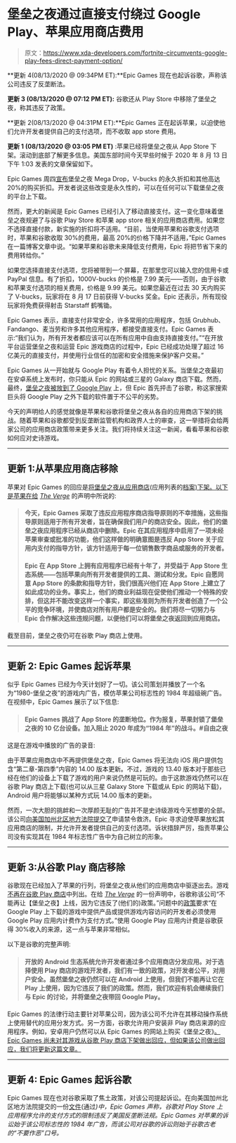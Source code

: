 # 堡垒之夜通过直接支付绕过 Google Play、苹果应用商店费用

> 原文：<https://www.xda-developers.com/fortnite-circumvents-google-play-fees-direct-payment-option/>

**更新 4(08/13/2020 @ 09:34PM ET):**Epic Games 现在也起诉谷歌，声称该公司违反了反垄断法。

**更新 3 (08/13/2020 @ 07:12 PM ET):** 谷歌还从 Play Store 中移除了堡垒之夜，称其违反了政策。

**更新 2(08/13/2020 @ 04:31PM ET):**Epic Games 正在起诉苹果，以迫使他们允许开发者提供自己的支付选项，而不收取 app store 费用。

**更新 1 (08/13/2020 @ 03:05 PM ET)** :苹果已经将堡垒之夜从 App Store 下架。滚动到底部了解更多信息。美国东部时间今天早些时候于 2020 年 8 月 13 日下午 1:03 发表的文章保留如下。

Epic Games 周四[宣布](https://www.epicgames.com/fortnite/en-US/news/the-fortnite-mega-drop-permanent-discounts-up-to-20-percent)堡垒之夜 Mega Drop，V-bucks 的永久折扣和其他高达 20%的购买折扣。开发者说这些改变是永久性的，可以在任何可以下载堡垒之夜的平台上下载。

然而，更大的新闻是 Epic Games 已经引入了移动直接支付。这一变化意味着堡垒之夜规避了与谷歌 Play Store 和苹果 app store 相关的应用商店费用。如果您不选择直接付款，新实施的折扣将不适用。“目前，当使用苹果和谷歌支付选项时，苹果和谷歌收取 30%的费用，最高 20%的价格下降并不适用，”Epic Games 在一篇博客文章中说。“如果苹果和谷歌未来降低支付费用，Epic 将把节省下来的费用转给你。”

如果您选择直接支付选项，您将被带到一个屏幕，在那里您可以输入您的信用卡或 PayPal 信息。有了折扣，1000V-bucks 的价格是 7.99 美元——否则，由于谷歌和苹果支付选项的相关费用，价格是 9.99 美元。如果您最近在过去 30 天内购买了 V-bucks，玩家将在 8 月 17 日前获得 V-bucks 奖金。Epic 还表示，所有现役玩家将免费获得射击 Starstaff 鹤嘴锄。

Epic Games 表示，直接支付非常安全，许多常用的应用程序，包括 Grubhub、Fandango、麦当劳和许多其他应用程序，都接受直接支付。Epic Games 表示:“我们认为，所有开发者都应该可以在所有应用中自由支持直接支付。”“在开放平台运营堡垒之夜和运营 Epic 游戏商店的过程中，Epic 已经成功处理了超过 16 亿美元的直接支付，并使用行业信任的加密和安全措施来保护客户交易。”

Epic Games 从一开始就与 Google Play 有着令人担忧的关系。当堡垒之夜最初在安卓系统上发布时，你只能从 Epic 的网站或三星的 Galaxy 商店下载。然而，最终，[堡垒之夜被放到了 Google Play](https://www.xda-developers.com/epic-games-gives-in-and-finally-puts-fortnite-on-the-google-play-store/) 上，但 Epic 首先抨击了谷歌，称这家搜索巨头将 Google Play 之外下载的软件置于不公平的劣势。

今天的声明给人的感觉就像是苹果和谷歌将堡垒之夜从各自的应用商店下架的挑战。随着苹果和谷歌都受到反垄断监管机构和政界人士的审查，这一举措将会给两家公司的应用商店政策带来更多关注。我们将持续关注这一新闻，看看苹果和谷歌如何应对史诗游戏。

* * *

## 更新 1:从苹果应用商店移除

苹果对 Epic Games 的回应是[将堡垒之夜从应用商店](https://apps.apple.com/us/app/fortnite/id1261357853)(应用列表的[档案)下架。以下是苹果在给](https://web.archive.org/web/20200731112100if_/https://apps.apple.com/us/app/fortnite/id1261357853) [*The Verge*](https://www.theverge.com/2020/8/13/21366438/apple-fortnite-ios-app-store-violations-epic-payments) 的声明中所说的:

> #### 今天，Epic Games 采取了违反应用程序商店指导原则的不幸措施，这些指导原则适用于所有开发者，旨在确保我们用户的商店安全。因此，他们的堡垒之夜应用程序已经从商店中删除。Epic 在其应用程序中启用了一项未经苹果审查或批准的功能，他们这样做的明确意图是违反 App Store 关于应用内支付的指导方针，该方针适用于每一位销售数字商品或服务的开发者。
> 
> #### Epic 在 App Store 上拥有应用程序已经有十年了，并受益于 App Store 生态系统——包括苹果向所有开发者提供的工具、测试和分发。Epic 自愿同意 App Store 的条款和指导方针，我们很高兴他们在 App Store 上建立了如此成功的业务。事实上，他们的商业利益现在促使他们推动一个特殊的安排，但这并不能改变这样一个事实，即这些准则为所有开发者创造了一个公平的竞争环境，并使商店对所有用户都是安全的。我们将尽一切努力与 Epic 合作解决这些违规问题，以便他们可以将堡垒之夜返回到应用商店。

截至目前，堡垒之夜仍可在谷歌 Play 商店上使用。

* * *

## 更新 2: Epic Games 起诉苹果

似乎 Epic Games 已经为今天计划好了一切。该公司策划并播放了一个名为“1980-堡垒之夜”的游戏内广告，模仿苹果公司标志性的 1984 年超级碗广告。在视频中，Epic Games 展示了以下信息:

> #### Epic Games 挑战了 App Store 的垄断地位。作为报复，苹果封锁了堡垒之夜的 10 亿台设备。加入阻止 2020 年成为“1984 年”的战斗。#自由之夜

这是在游戏中播放的广告的录音:

由于苹果应用商店中不再提供堡垒之夜，Epic Games 将无法向 iOS 用户提供包含“第二章-第四季”内容的 14.00 版本更新。不过，游戏的 13.40 版本对于那些已经在他们的设备上下载了游戏的用户来说仍然是可玩的。由于这款游戏仍然可以在谷歌 Play 商店上下载(也可以从三星 Galaxy Store 下载或从 Epic 的网站下载)，Android 用户将能够以某种方式玩 14.00 版本的更新。

然而，一次大胆的挑衅和一次厚颜无耻的广告并不是史诗级游戏今天想要的全部。该公司[向美国加州北区地方法院提交了](https://twitter.com/FortniteGame/status/1293994211621167105)申请禁令救济。Epic 寻求迫使苹果放松其应用商店的限制，并允许开发者提供自己的支付选项。诉状措辞严厉，指责苹果公司没有实现其在 1984 年标志性广告中为自己树立的形象。

* * *

## 更新 3:从谷歌 Play 商店移除

谷歌现在已经加入了苹果的行列，将堡垒之夜从他们的应用商店中驱逐出去。游戏[不再在谷歌 Play 商店](https://play.google.com/store/apps/details?id=com.epicgames.fortnite)中列出。在给 [*The Verge*](https://www.theverge.com/platform/amp/2020/8/13/21368079/fortnite-epic-android-banned-google-play-app-store-rule-violation) 的一份声明中，谷歌称该公司“不能再让【堡垒之夜】上线，因为它违反了(他们的)政策。”问题中的[政策](https://support.google.com/googleplay/android-developer/answer/9858738)要求“在 Google Play 上下载的游戏中提供产品或提供游戏内容访问的开发者必须使用 Google Play 应用内计费作为支付方式。”使用 Google Play 应用内计费是谷歌获得 30%收入的来源，这一点与苹果非常相似。

以下是谷歌的完整声明:

> #### 开放的 Android 生态系统允许开发者通过多个应用商店分发应用。对于选择使用 Play 商店的游戏开发者，我们有一致的政策，对开发者公平，对用户安全。虽然堡垒之夜仍然可以在 Android 上使用，但我们不能再让它在 Play 上使用，因为它违反了我们的政策。然而，我们欢迎有机会继续我们与 Epic 的讨论，并将堡垒之夜带回 Google Play。

Epic Games 的法律行动主要针对苹果公司，因为该公司不允许在其移动操作系统上使用替代的应用分发方式。另一方面，谷歌允许用户安装非 Play 商店来源的应用程序。例如，安卓用户仍然可以从 Epic Games 的网站上购买《堡垒之夜》[。Epic Games 尚未对其游戏从谷歌 Play 商店下架做出回应，但如果该公司做出回应，我们将更新这篇文章。](https://www.epicgames.com/fortnite/en-US/mobile/android/get-started)

* * *

## 更新 4: Epic Games 起诉谷歌

Epic Games 现在也对谷歌采取了焦土政策，对该公司提起诉讼。在向美国加州北区地方法院提交的一份[文件](https://cdn.vox-cdn.com/uploads/chorus_asset/file/21759099/file0.243586135368002.pdf)(通过[](https://www.theverge.com/2020/8/13/21368363/epic-google-fortnite-lawsuit-antitrust-app-play-store-apple-removal)*)中，Epic Games 声称，谷歌对 Play Store 上应用程序允许的支付方式的限制违反了美国反垄断法规。Epic Games 对苹果的诉讼始于该公司标志性的 1984 年广告，而该公司对谷歌的诉讼则始于谷歌古老的“不要作恶”口号。*